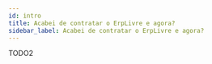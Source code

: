 ```yaml
---
id: intro
title: Acabei de contratar o ErpLivre e agora?
sidebar_label: Acabei de contratar o ErpLivre e agora?
---
```


TODO2
